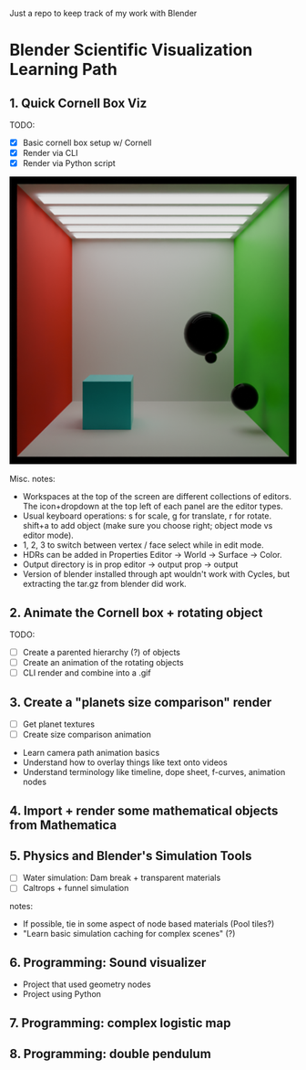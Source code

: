Just a repo to keep track of my work with Blender



# Blender Scientific Visualization Learning Path

## 1. Quick Cornell Box Viz

TODO:
- [x] Basic cornell box setup w/ Cornell
- [x] Render via CLI
- [x] Render via Python script

![](p1-cornellbox/p01_0001.png)

Misc. notes:
- Workspaces at the top of the screen are different collections of editors. The icon+dropdown at the top left of each panel are the editor types.
- Usual keyboard operations: s for scale, g for translate, r for rotate. shift+a to add object (make sure you choose right; object mode vs editor mode).
- 1, 2, 3 to switch between vertex / face select while in edit mode.
- HDRs can be added in Properties Editor -> World -> Surface -> Color. 
- Output directory is in prop editor -> output prop -> output
- Version of blender installed through apt wouldn't work with Cycles, but extracting the tar.gz from blender did work. 

## 2. Animate the Cornell box + rotating object

TODO:
- [ ] Create a parented hierarchy (?) of objects
- [ ] Create an animation of the rotating objects
- [ ] CLI render and combine into a .gif

## 3. Create a "planets size comparison" render
- [ ] Get planet textures
- [ ] Create size comparison animation

- Learn camera path animation basics
- Understand how to overlay things like text onto videos
- Understand terminology like timeline, dope sheet, f-curves, animation nodes

## 4. Import + render some mathematical objects from Mathematica

## 5. Physics and Blender's Simulation Tools
- [ ] Water simulation: Dam break + transparent materials 
- [ ] Caltrops + funnel simulation

notes: 
- If possible, tie in some aspect of node based materials (Pool tiles?)
- "Learn basic simulation caching for complex scenes" (?)

## 6. Programming: Sound visualizer
- Project that used geometry nodes
- Project using Python

## 7. Programming: complex logistic map

## 8. Programming: double pendulum

